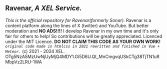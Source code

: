 ## **Ravenar,** ***A XEL Service.***
*This is the official repository for Ravenar(formerly Sonar).*
Ravenar is a content platform along the lines of X (twitter) and YouTube. But better moderation and **NO ADS!!!!**
I develop Ravenar in my own time and it's only fair for others to help! So contributions will be greatly appreciated. Licenced under the MIT Licence.
 **DO NOT CLAIM THIS CODE AS YOUR OWN WORK!** 
 *`original code made in htmlcss in 2021 rewritten and finished in Vue + Meteor.`*
 (c) 2021 - 2024 XEL.
 OTg5NzA5MzUwNjUyMjQ4MDY1.Gi5D6U.Qt_MnCmgvqUSkCTg38TjTN1uRMbpVz2LRU-1WA